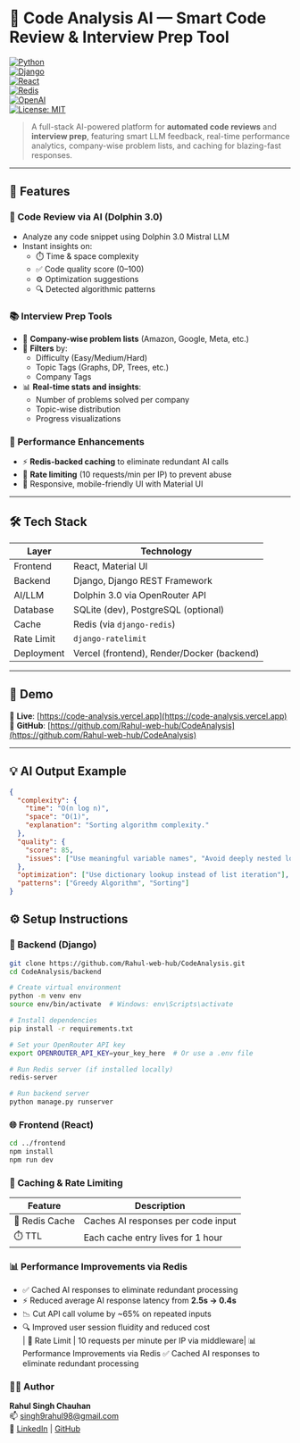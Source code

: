 # 🧠 Code Analysis AI — Smart Code Review & Interview Prep Tool

[![Python](https://img.shields.io/badge/Python-3.11-blue?logo=python)](https://www.python.org/)  
[![Django](https://img.shields.io/badge/Django-4.x-green?logo=django)](https://www.djangoproject.com/)  
[![React](https://img.shields.io/badge/Frontend-React-blue?logo=react)](https://reactjs.org/)  
[![Redis](https://img.shields.io/badge/Cache-Redis-critical?logo=redis)](https://redis.io/)  
[![OpenAI](https://img.shields.io/badge/LLM-Dolphin%203.0-brightgreen)](https://openrouter.ai/)  
[![License: MIT](https://img.shields.io/badge/License-MIT-yellow.svg)](LICENSE)

> A full-stack AI-powered platform for **automated code reviews** and **interview prep**, featuring smart LLM feedback, real-time performance analytics, company-wise problem lists, and caching for blazing-fast responses.

---

## 🚀 Features

### 💬 Code Review via AI (Dolphin 3.0)
- Analyze any code snippet using Dolphin 3.0 Mistral LLM  
- Instant insights on:
  - ⏱️ Time & space complexity  
  - ✅ Code quality score (0–100)  
  - ⚙️ Optimization suggestions  
  - 🔍 Detected algorithmic patterns  

### 📚 Interview Prep Tools
- 🏢 **Company-wise problem lists** (Amazon, Google, Meta, etc.)  
- 🎯 **Filters** by:
  - Difficulty (Easy/Medium/Hard)  
  - Topic Tags (Graphs, DP, Trees, etc.)  
  - Company Tags  
- 📊 **Real-time stats and insights**:
  - Number of problems solved per company  
  - Topic-wise distribution  
  - Progress visualizations  

### 🚀 Performance Enhancements
- ⚡ **Redis-backed caching** to eliminate redundant AI calls  
- 🔐 **Rate limiting** (10 requests/min per IP) to prevent abuse  
- 📱 Responsive, mobile-friendly UI with Material UI  

---

## 🛠️ Tech Stack

| Layer       | Technology                                      |
|-------------|--------------------------------------------------|
| Frontend    | React, Material UI                              |
| Backend     | Django, Django REST Framework                   |
| AI/LLM      | Dolphin 3.0 via OpenRouter API                  |
| Database    | SQLite (dev), PostgreSQL (optional)             |
| Cache       | Redis (via `django-redis`)                      |
| Rate Limit  | `django-ratelimit`                              |
| Deployment  | Vercel (frontend), Render/Docker (backend)      |

---

## 📸 Demo

🔗 **Live**: [https://code-analysis.vercel.app](https://code-analysis.vercel.app)  
📂 **GitHub**: [https://github.com/Rahul-web-hub/CodeAnalysis](https://github.com/Rahul-web-hub/CodeAnalysis)

---

## 💡 AI Output Example

```json
{
  "complexity": {
    "time": "O(n log n)",
    "space": "O(1)",
    "explanation": "Sorting algorithm complexity."
  },
  "quality": {
    "score": 85,
    "issues": ["Use meaningful variable names", "Avoid deeply nested loops"]
  },
  "optimization": ["Use dictionary lookup instead of list iteration"],
  "patterns": ["Greedy Algorithm", "Sorting"]
}
```
## ⚙️ Setup Instructions

### 🔧 Backend (Django)
```bash
git clone https://github.com/Rahul-web-hub/CodeAnalysis.git
cd CodeAnalysis/backend

# Create virtual environment
python -m venv env
source env/bin/activate  # Windows: env\Scripts\activate

# Install dependencies
pip install -r requirements.txt

# Set your OpenRouter API key
export OPENROUTER_API_KEY=your_key_here  # Or use a .env file

# Run Redis server (if installed locally)
redis-server

# Run backend server
python manage.py runserver
```
### 🌐 Frontend (React)
```bash
cd ../frontend
npm install
npm run dev
```
### 🔁 Caching & Rate Limiting

| Feature         | Description                                 |
|-----------------|---------------------------------------------|
| 🔄 Redis Cache  | Caches AI responses per code input          |
| ⏱️ TTL          | Each cache entry lives for 1 hour           |


### 📊 Performance Improvements via Redis

- ✅ Cached AI responses to eliminate redundant processing  
- ⚡ Reduced average AI response latency from **2.5s → 0.4s**  
- 📉 Cut API call volume by ~65% on repeated inputs  
- 🔍 Improved user session fluidity and reduced cost  
| 🔐 Rate Limit   | 10 requests per minute per IP via middleware|
📊 Performance Improvements via Redis
✅ Cached AI responses to eliminate redundant processing


### 🙋‍♂️ Author

**Rahul Singh Chauhan**  
📫 singh9rahul98@gmail.com  
🔗 [LinkedIn](https://www.linkedin.com/in/rahulsinghchauhan12/) | [GitHub](https://github.com/Rahul-web-hub)



